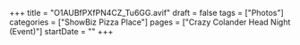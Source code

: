 +++
title = "O1AUBfPXfPN4CZ_Tu6GG.avif"
draft = false
tags = ["Photos"]
categories = ["ShowBiz Pizza Place"]
pages = ["Crazy Colander Head Night (Event)"]
startDate = ""
+++
